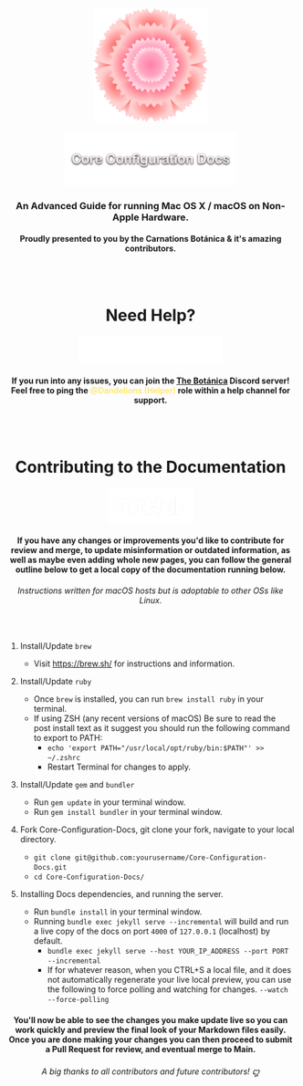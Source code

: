 <p align="center">
  <img width="40%" height="40%" src="./assets/Carnations/Carnations_logo_1000px.png">
</p>

<p align="center">
  <img width="60%" height="60%" src="./assets/Headers/Header-Title.png">
</p>

<h3 align="center">An Advanced Guide for running Mac OS X / macOS on Non-Apple Hardware.</h3>
<h4 align="center">Proudly presented to you by the Carnations Botánica & it's amazing contributors.</h4>

</br>
</br>
<h1 align="center">Need Help?</h1>
<p align="center">
  <img width="50%" height="50%" src="./assets/Discord/discord-logo-white.png">
</p>
<h4 align="center">If you run into any issues, you can join the <a href="">The Botánica</a> Discord server! Feel free to ping the <span style="color: #ffe875;">@Dandelions (Helper)</span> role within a help channel for support.</h4>

</br>
</br>
<h1 align="center">Contributing to the Documentation</h1>
<p align="center">
  <img width="30%" height="30%" src="./assets/GitHub/GitHub_Logo_White.png">
</p>
<h4 align="center">If you have any changes or improvements you'd like to contribute for review and merge, to update misinformation or outdated information, as well as maybe even adding whole new pages, you can follow the general outline below to get a local copy of the documentation running below.</h4>
<h6 align="center">Instructions written for macOS hosts but is adoptable to other OSs like Linux.</h6>

</br>

1. Install/Update ``brew`` 
   - Visit https://brew.sh/ for instructions and information.

2. Install/Update ``ruby``
   - Once ``brew`` is installed, you can run ``brew install ruby`` in your terminal.
   - If using ZSH (any recent versions of macOS) Be sure to read the post install text as it suggest you should run the following command to export to PATH:
      - ``echo 'export PATH="/usr/local/opt/ruby/bin:$PATH"' >> ~/.zshrc``
      - Restart Terminal for changes to apply.

3. Install/Update ``gem`` and ``bundler``
   - Run ``gem update`` in your terminal window.
   - Run ``gem install bundler`` in your terminal window.

4. Fork Core-Configuration-Docs, git clone your fork, navigate to your local directory.
   - ``git clone git@github.com:yourusername/Core-Configuration-Docs.git``
   - ``cd Core-Configuration-Docs/``

5. Installing Docs dependencies, and running the server.
   - Run ``bundle install`` in your terminal window.
   - Running ``bundle exec jekyll serve --incremental`` will build and run a live copy of the docs on port ``4000`` of ``127.0.0.1`` (localhost) by default.
      - ``bundle exec jekyll serve --host YOUR_IP_ADDRESS --port PORT --incremental``
      - If for whatever reason, when you CTRL+S a local file, and it does not automatically regenerate your live local preview, you can use the following to force polling and watching for changes. ``--watch --force-polling``

<h4 align="center">You'll now be able to see the changes you make update live so you can work quickly and preview the final look of your Markdown files easily. Once you are done making your changes you can then proceed to submit a Pull Request for review, and eventual merge to Main.</h4>
<h6 align="center">A big thanks to all contributors and future contributors! ꩓</h6>
